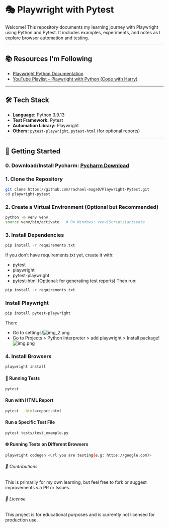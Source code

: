 # 🎭 Playwright with Pytest

Welcome! This repository documents my learning journey with Playwright using Python and Pytest. It includes examples, experiments, and notes as I explore browser automation and testing.

---

## 📚 Resources I'm Following

- [Playwright Python Documentation](https://playwright.dev/python/)
- [YouTube Playlist – Playwright with Python (Code with Harry)](https://www.youtube.com/playlist?list=PLP5_A7hnY1Tggph0F0cRqf5iyyZuIBXYC)

---

## 🛠️ Tech Stack

- **Language:** Python 3.9.13
- **Test Framework:** Pytest
- **Automation Library:** Playwright
- **Others:** `pytest-playwright`, `pytest-html` (for optional reports)

---

## 🚀 Getting Started

### 0. Download/Install Pycharm: [Pycharm Download](https://www.jetbrains.com/help/pycharm/installation-guide.html#standalone)

### 1. Clone the Repository

```bash
git clone https://github.com/rachael-muga0/Playwright-Pytest.git
cd playwright-pytest
````

### 2. Create a Virtual Environment (Optional but Recommended)
```bash
python -m venv venv
source venv/bin/activate   # On Windows: venv\Scripts\activate
 ````

### 3. Install Dependencies
```bash
pip install -r requirements.txt
````
If you don’t have requirements.txt yet, create it with:
* pytest
* playwright
* pytest-playwright
* pytest-html (Optional: for generating test reports)
Then run:
```bash
pip install -r requirements.txt
````
### Install Playwright
````bash
pip install pytest-playwright
````
Then:
* Go to settings!![img_2.png](img_2.png)
* Go to Projects > Python Interpreter > add playwright > Install package!![img.png](img.png)

### 4. Install Browsers
```bash
playwright install
````

#### 🧪 Running Tests
```` bash
pytest
````
#### Run with HTML Report
```` bash
pytest --html=report.html
````
#### Run a Specific Test File
```` bash
pytest tests/test_example.py
````
#### 🌐 Running Tests on Different Browsers
```` bash
playwright codegen <url you are testing(e.g: https://google.com)>
````

###### 🤝 Contributions
This is primarily for my own learning, but feel free to fork or suggest improvements via PR or Issues.
###### 📄 License
This project is for educational purposes and is currently not licensed for production use.